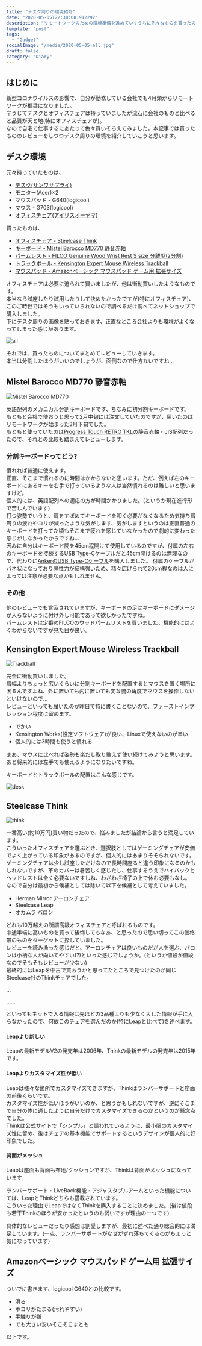 ```yaml
---
title: "デスク周りの環境紹介"
date: "2020-05-05T22:38:08.912292"
description: "リモートワークのための環境準備を進めていくうちに色々なものを買ったので、レビューがてらデスク周りのものを紹介"
template: "post"
tags: 
  - "Gadget"
socialImage: "/media/2020-05-05-all.jpg"
draft: false
category: "Diary"
---
```


## はじめに

新型コロナウイルスの影響で、自分が勤務している会社でも4月頭からリモートワークが推奨になりました。  
辛うじてデスクとオフィスチェアは持っていましたが流石に会社のものと比べると品質が天と地(特にオフィスチェアが)。  
なので自宅で仕事するにあたって色々買いそろえてみました。本記事では買ったもののレビューをしつつデスク周りの環境を紹介していこうと思います。  

## デスク環境

元々持っていたものは、

  * [デスク(サンワサプライ)](https://direct.sanwa.co.jp/ItemPage/100-DESKF005BR)
  * モニター(Acer)×2
  * マウスパッド - G640(logicool)
  * マウス - G703(logicool)
  * [オフィスチェア(アイリスオーヤマ)](https://www.irisplaza.co.jp/index.php?KB=SHOSAI&SID=7058272F)

買ったものは、

  * [オフィスチェア - Steelcase Think](https://www.steelcase.com/asia-ja/products/office-chairs/think/)
  * [キーボード - Mistel Barocco MD770 静音赤軸](https://www.archisite.co.jp/products/mistel/barocco-md770/)
  * [パームレスト - FILCO Genuine Wood Wrist Rest S size 分離型(2分割)](https://www.diatec.co.jp/shop/det.php?prod_c=4682)
  * [トラックボール - Kensington Expert Mouse Wireless Trackball](https://www.kensington.com/ja-jp/p/products/control/trackballs/-/)
  * [マウスパッド - Amazonベーシック マウスパッド ゲーム用 拡張サイズ](https://www.amazon.co.jp/Amazon%E3%83%99%E3%83%BC%E3%82%B7%E3%83%83%E3%82%AF-AmazonBasics-SBD86WD-%E3%82%B2%E3%83%BC%E3%83%A0%E7%94%A8%E3%83%9E%E3%82%A6%E3%82%B9%E3%83%91%E3%83%83%E3%83%89-%E6%A8%99%E6%BA%96%E3%82%B5%E3%82%A4%E3%82%BA/dp/B06X19FLTC?th=1)

オフィスチェアは必要に迫られて買いましたが、他は衝動買いしたようなものです。  
本当なら試座したり試用したりして決めたかったですが(特にオフィスチェア)、このご時世ではそうもいっていられないので調べるだけ調べてネットショップで購入しました。  
下にデスク周りの画像を貼っておきます、正直なところ会社よりも環境がよくなってしまった感じがあります。  

![all](/media/2020-05-05-all.jpg)

それでは、買ったものについてまとめてレビューしていきます。  
本当は分割したほうがいいのでしょうが、面倒なので仕方ないですね...  

## Mistel Barocco MD770 静音赤軸

![Mistel Barocco MD770](https://www.archisite.co.jp/wp-content/uploads/2020/01/MD770-12-1200x900.jpg)

英語配列のメカニカル分割キーボードです、ちなみに初分割キーボードです。  
もともと会社で使おうと思って2月中旬には注文していたのですが、届いたのはリモートワークが始まった3月下旬でした。  
もともと使っていたのは[Progress Touch RETRO TKL](https://www.archisite.co.jp/products/archiss/progres-touch/retro-tkl-jp/)の静音赤軸・JIS配列だったので、それとの比較も踏まえてレビューします。  

### 分割キーボードってどう?

慣れれば普通に使えます。  
正直、そこまで慣れるのに時間はかからないと思います。ただ、例えば左のキーボードにあるキーを右手で打っているような人は当然慣れるのは難しいと思いますけど。  
個人的には、英語配列への適応の方が時間かかりました。(というか現在進行形で苦しんでいます)  
打つ姿勢でいうと、肩をすぼめてキーボードを叩く必要がなくなるため気持ち肩周りの疲れやコリが減ったような気がします、気がしますというのは正直普通のキーボードを打ってた頃もそこまで疲れを感じていなかったので劇的に変わった感じがしなかったからですね...  
因みに自分はキーボード間を45cm程開けて使用しているのですが、付属の左右のキーボードを接続するUSB Type-Cケーブルだと45cm開けるのは無理なので、代わりに[AnkerのUSB Type-Cケーブル](https://www.amazon.co.jp/gp/product/B071WNXY1R/ref=ppx_yo_dt_b_asin_title_o00_s00?ie=UTF8&psc=1)を購入しました。
付属のケーブルがバネ状になっており弾性力が結構強いため、精々広げられて20cm程なのは人によっては注意が必要な点かもしれません。  

### その他

他のレビューでも言及されていますが、キーボードの足はキーボードにダメージが入らないように付け外し可能であって欲しかったですね。  
パームレストは定番のFILCOのウッドパームリストを買いました、機能的にはよくわからないですが見た目が良い。  

## Kensington Expert Mouse Wireless Trackball

![Trackball](https://media.accobrandspartner.com/sections/mediaBankPreview.aspx?id=265730&width=400px&height=400px)

完全に衝動買いしました。  
肩幅よりちょっと広いぐらいに分割キーボードを配置するとマウスを置く場所に困るんですよね、外に置いても内に置いても変な腕の角度でマウスを操作しないといけないので...  
レビューといっても届いたのが昨日で特に書くことないので、ファーストインプレッション程度に留めます。  

  * でかい
  * Kensington Works(設定ソフトウェア)が良い、Linuxで使えないのが辛い
  * 個人的には3時間も使うと慣れる

まあ、マウスに比べれば姿勢も楽だし取り敢えず使い続けてみようと思います。  
あと将来的には左手でも使えるようになりたいですね。  

キーボードとトラックボールの配置はこんな感じです。

![desk](/media/2020-05-05-desk.jpg)

## Steelcase Think

![think](https://thumbnail.image.rakuten.co.jp/@0_mall/office-com/cabinet/steelcase/sc1/ksc-thi-bam3d-f_050.jpg)

一番高い(約10万円)買い物だったので、悩みましたが結論から言うと満足しています。  
こういったオフィスチェアを選ぶとき、選択肢としてはゲーミングチェアが安価でよく上がっている印象があるのですが、個人的にはあまりそそられないです。  
ゲーミングチェアは少し試座しただけなので長時間座ると違う印象になるのかもしれないですが、革のカバーは暑苦しく感じたし、仕事するうえでハイバックとヘッドレストは全く必要ないですしね、わざわざ椅子の上で休む必要もなし。  
なので自分は最初から候補としては除いて以下を候補として考えていました。  

  * Herman Mirror アーロンチェア
  * Steelcase Leap
  * オカムラ バロン

どれも10万越えの所謂高級オフィスチェアと呼ばれるものです。  
中途半端に高いものを買って後悔してもなあ、と思ったので思い切ってこの価格帯のものをターゲットに探していました。  
レビューを読み漁った感じだと、アーロンチェアは良いものだが人を選ぶ、バロンは小柄な人が向いてやすい(?)といった感じでしょうか。(というか値段が値段なのでそもそもレビューが少ない)  
最終的にはLeapを中古で買おうかと思ってたところで見つけたのが同じSteelcase社のThinkチェアでした。  

...  

......  

といってもネットで入る情報は先ほどの3品種よりも少なく大した情報が手に入らなかったので、何故このチェアを選んだのか(特にLeapと比べて)を述べます。  

#### Leapより新しい

Leapの最新モデルV2の発売年は2006年、Thinkの最新モデルの発売年は2015年です。

#### Leapよりカスタマイズ性が低い

Leapは様々な箇所でカスタマイズできますが、Thinkはランバーサポートと座面の前後ぐらいです。  
カスタマイズ性が低いほうがいいのか、と思うかもしれないですが、逆にそこまで自分の体に適したように自分だけでカスタマイズできるのかというのが懸念点でした。  
Thinkは公式サイトで「シンプル」と謳われているように、最小限のカスタマイズ性に留め、後はチェアの基本機能でサポートするというデザインが個人的に好印象でした。

#### 背面がメッシュ

Leapは座面も背面も布地/クッションですが、Thinkは背面がメッシュになっています。  

  

ランバーサポート・LiveBack機能・アジャスタブルアームといった機能については、LeapとThinkどちらも搭載されています。  
こういった理由でLeapではなくThinkを購入することに決めました。(後は値段も若干Thinkのほうが安かったというのも弱いですが理由の一つです)

具体的なレビューだったり感想は割愛しますが、最初に述べた通り総合的には満足しています。(一点、ランバーサポートがなぜがずれ落ちてくるのがちょっと気になっています)  

## Amazonベーシック マウスパッド ゲーム用 拡張サイズ

ついでに書きます、logicool G640との比較です。  

  * 滑る
  * ホコリがたまる(汚れやすい)
  * 手触りが嫌
  * でも大きい安いそこそこまとも

以上です。
